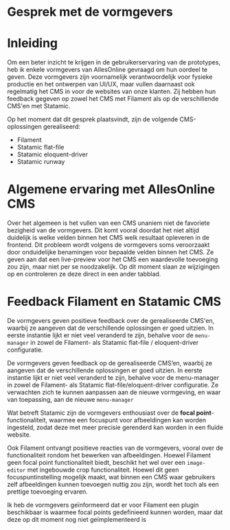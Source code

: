 # **Gesprek met de vormgevers**

# Inleiding
Om een beter inzicht te krijgen in de gebruikerservaring van de prototypes, heb ik enkele vormgevers van AllesOnline gevraagd om hun oordeel te geven. Deze vormgevers zijn voornamelijk verantwoordelijk voor fysieke productie en het ontwerpen van UI/UX, maar vullen daarnaast ook regelmatig het CMS in voor de websites van onze klanten. Zij hebben hun feedback gegeven op zowel het CMS met Filament als op de verschillende CMS'en met Statamic.

Op het moment dat dit gesprek plaatsvindt, zijn de volgende CMS-oplossingen gerealiseerd:
* Filament
* Statamic flat-file
* Statamic eloquent-driver
* Statamic runway

# Algemene ervaring met AllesOnline CMS
Over het algemeen is het vullen van een CMS unaniem niet de favoriete bezigheid van de vormgevers. Dit komt vooral doordat het niet altijd duidelijk is welke velden binnen het CMS welk resultaat opleveren in de frontend. Dit probleem wordt volgens de vormgevers soms veroorzaakt door onduidelijke benamingen voor bepaalde velden binnen het CMS. Ze geven aan dat een live-preview voor het CMS een waardevolle toevoeging zou zijn, maar niet per se noodzakelijk. Op dit moment slaan ze wijzigingen op en controleren ze deze direct in een ander tabblad.

# Feedback Filament en Statamic CMS

De vormgevers geven positieve feedback over de gerealiseerde CMS'en, waarbij ze aangeven dat de verschillende oplossingen er goed uitzien. In eerste instantie lijkt er niet veel veranderd te zijn, behalve voor de `menu-manager` in zowel de Filament- als Statamic flat-file / eloquent-driver configuratie.

De vormgevers geven feedback op de gerealiseerde CMS’en, waarbij ze aangeven dat de verschillende oplossingen er goed uitzien. In eerste instantie lijkt er niet veel veranderd te zijn, behalve voor de menu-manager in zowel de Filament- als Statamic flat-file/eloquent-driver configuratie. Ze verwachten zich te kunnen aanpassen aan de nieuwe vormgeving, en waar van toepassing, aan de nieuwe `menu-manager`

Wat betreft Statamic zijn de vormgevers enthousiast over de **focal point**-functionaliteit, waarmee een focuspunt voor afbeeldingen kan worden ingesteld, zodat deze met meer precisie gerenderd kan worden in een fluïde website.

Ook Filament ontvangt positieve reacties van de vormgevers, vooral over de functionaliteit rondom het bewerken van afbeeldingen. Hoewel Filament geen focal point functionaliteit biedt, beschikt het wel over een `image-editor` met ingebouwde crop functionaliteit. Hoewel dit geen focuspuntinstelling mogelijk maakt, wat binnen een CMS waar gebruikers zelf afbeeldingen kunnen toevoegen nuttig zou zijn, wordt het toch als een prettige toevoeging ervaren. 

Ik heb de vormgevers geïnformeerd dat er voor Filament een plugin beschikbaar is waarmee focal points gedefinieerd kunnen worden, maar dat deze op dit moment nog niet geïmplementeerd is
